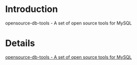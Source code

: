 # Introduction #

opensource-db-tools - A set of open source tools for MySQL

# Details #
[opensource-db-tools - A set of open source tools for MySQL](http://www.geeksww.com/tutorials/database_management_systems/mysql/tools/opensourcedbtools__a_set_of_open_source_tools_for_mysql.php)